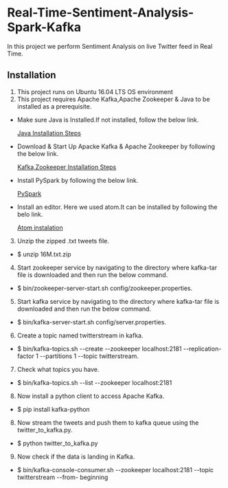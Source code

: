 # Real-Time-Sentiment-Analysis-Spark-Kafka
In this project we perform Sentiment Analysis on live Twitter feed in Real Time.

## Installation
1. This project runs on Ubuntu 16.04 LTS OS environment
2. This project requires Apache Kafka,Apache Zookeeper & Java to be installed as a prerequisite.

* Make sure Java is Installed.If not installed, follow the below link.

  [Java Installation Steps](https://www.digitalocean.com/community/tutorials/how-to-install-java-with-apt-get-on-ubuntu-16-04)

* Download & Start Up Apacke Kafka & Apache Zookeeper by following the below link.

  [Kafka,Zookeeper Installation Steps](https://kafka.apache.org/documentation.html#gettingStarted)
  
* Install PySpark by following the below link.

  [PySpark](https://askubuntu.com/questions/635265/how-do-i-get-pyspark-on-ubuntu)
  
* Install an editor. Here we used atom.It can be installed by following the belo link.
  
  [Atom instalation](http://tipsonubuntu.com/2016/08/05/install-atom-text-editor-ubuntu-16-04/)
  
3. Unzip the zipped .txt tweets file.

* $ unzip 16M.txt.zip

4. Start zookeeper service by navigating to the directory where kafka-tar file is downloaded and then run the below command.

* $ bin/zookeeper-server-start.sh config/zookeeper.properties.

5. Start kafka service by navigating to the directory where kafka-tar file is downloaded and then run the below command.

* $ bin/kafka-server-start.sh config/server.properties.

6. Create a topic named twitterstream in kafka.

* $ bin/kafka-topics.sh --create --zookeeper localhost:2181 --replication-factor 1 --partitions 1 --topic twitterstream.

7. Check what topics you have.

* $ bin/kafka-topics.sh --list --zookeeper localhost:2181

8. Now install a python client to access Apache Kafka.

* $ pip install kafka-python 

8. Now stream the tweets and push them to kafka queue using the twitter_to_kafka.py.

* $ python twitter_to_kafka.py

9. Now check if the data is landing in Kafka.

* $ bin/kafka-console-consumer.sh --zookeeper localhost:2181 --topic twitterstream --from-
beginning




